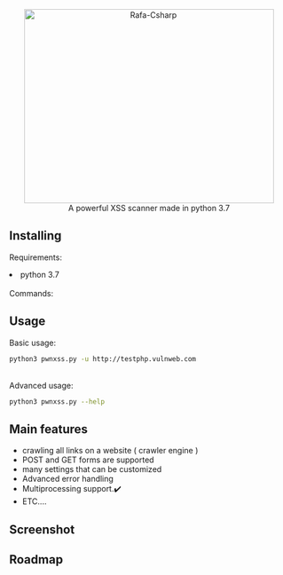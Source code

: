 <div align="center">
<img  align="center" alt="Rafa-Csharp" height="350" width="450" src="https://github.com/DESTHUbb/Des-xss-/assets/90658763/ae115237-2be2-4869-a4c2-5ea0e88ab525)">
 </div>

<div align="center">
A powerful XSS scanner made in python 3.7<br/>
</div>

## Installing 

Requirements: <br/>

<li> python 3.7 </li>
<br/>
Commands:


## Usage
Basic usage:

```bash
python3 pwnxss.py -u http://testphp.vulnweb.com
```
<br/>
Advanced usage:

```bash
python3 pwnxss.py --help
```

## Main features

* crawling all links on a website ( crawler engine )
* POST and GET forms are supported
* many settings that can be customized
* Advanced error handling
* Multiprocessing support.✔️
* ETC....


## Screenshot

## Roadmap
